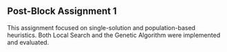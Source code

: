 ## Post-Block Assignment 1

This assignment focused on single-solution and population-based heuristics. Both Local Search and the Genetic Algorithm were implemented and evaluated.
